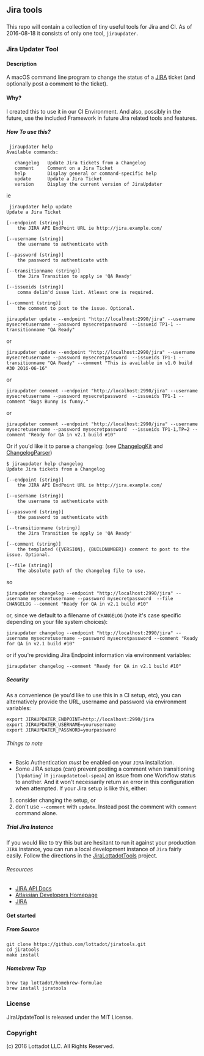 ## Jira tools

### 

This repo will contain a collection of tiny useful tools for Jira and CI. As of 2016-08-18 it consists of only one tool, `jiraupdater`.

### Jira Updater Tool


#### Description 

A macOS command line program to change the status of a [JIRA](https://www.atlassian.com/software/jira) ticket (and optionally post a comment to the ticket).

#### Why?

I created this to use it in our CI Environment. And also, possibly in the future, use the included Framework in future Jira related tools and features.

##### How To use this?

```
 jiraupdater help
Available commands:

   changelog   Update Jira tickets from a Changelog
   comment     Comment on a Jira Ticket
   help        Display general or command-specific help
   update      Update a Jira Ticket
   version     Display the current version of JiraUpdater
```

ie 

```
 jiraupdater help update
Update a Jira Ticket

[--endpoint (string)]
	the JIRA API EndPoint URL ie http://jira.example.com/

[--username (string)]
	the username to authenticate with

[--password (string)]
	the password to authenticate with

[--transitionname (string)]
	the Jira Transition to apply ie 'QA Ready'

[--issueids (string)]
	comma delim'd issue list. Atleast one is required.

[--comment (string)]
	the comment to post to the issue. Optional.
```

```
jiraupdater update --endpoint "http://localhost:2990/jira" --username mysecretusername --password mysecretpassword  --issueid TP1-1 --transitionname "QA Ready"
``` 
or

```
jiraupdater update --endpoint "http://localhost:2990/jira" --username mysecretusername --password mysecretpassword  --issueids TP1-1 --transitionname "QA Ready" --comment "This is available in v1.0 build #30 2016-06-16"
``` 
or

```
jiraupdater comment --endpoint "http://localhost:2990/jira" --username mysecretusername --password mysecretpassword  --issueids TP1-1 --comment "Bugs Bunny is funny."
```
or
```
jiraupdater comment --endpoint "http://localhost:2990/jira" --username mysecretusername --password mysecretpassword  --issueids TP1-1,TP=2 --comment "Ready for QA in v2.1 build #10"
```

Or if you'd like it to parse a changelog: (see [ChangelogKit](https://github.com/lottadot/Changelogkit) and [ChangelogParser](https://github.com/lottadot/ChangelogParser))

```
$ jiraupdater help changelog
Update Jira tickets from a Changelog

[--endpoint (string)]
	the JIRA API EndPoint URL ie http://jira.example.com/

[--username (string)]
	the username to authenticate with

[--password (string)]
	the password to authenticate with

[--transitionname (string)]
	the Jira Transition to apply ie 'QA Ready'

[--comment (string)]
	the templated ({VERSION}, {BUILDNUMBER}) comment to post to the issue. Optional.

[--file (string)]
	The absolute path of the changelog file to use.
```

so

```
jiraupdater changelog --endpoint "http://localhost:2990/jira" --username mysecretusername --password mysecretpassword  --file CHANGELOG --comment "Ready for QA in v2.1 build #10"
```

or, since we default to a filename of `CHANGELOG` (note it's case specific depending on your file system choices):

```
jiraupdater changelog --endpoint "http://localhost:2990/jira" --username mysecretusername --password mysecretpassword --comment "Ready for QA in v2.1 build #10"
```

or if you're providing Jira Endpoint information via environment variables:

```
jiraupdater changelog --comment "Ready for QA in v2.1 build #10"
```

##### Security

As a convenience (ie you'd like to use this in a CI setup, etc), you can alternatively provide the URL, username and password via environment variables:

```
export JIRAUPDATER_ENDPOINT=http://localhost:2990/jira
export JIRAUPDATER_USERNAME=yourusername
export JIRAUPDATER_PASSWORD=yourpassword
```

###### Things to note

* Basic Authentication *must* be enabled on your `JIRA` installation.
* Some JIRA setups (can) prevent posting a comment when transitioning ('`Updating`' in `jiraupdatetool-speak`) an issue from one Workflow status to another. And it won't necessarily return an error in this configuration when attempted. If your Jira setup is like this, either:

1. consider changing the setup, or 
2. don't use `--comment` with `update`. Instead post the comment with `comment` command alone.

##### Trial Jira Instance

If you would like to try this but are hesitant to run it against your production `JIRA` instance, you can run a local development instance of `Jira` fairly easily. Follow the directions in the [JiraLottadotTools](https://github.com/lottadot/JiraLottadotTools) project.

###### Resources

* [JIRA API Docs](https://docs.atlassian.com/jira/REST/6.4.6/)
* [Atlassian Developers Homepage](https://developer.atlassian.com/index.html)
* [JIRA](https://www.atlassian.com/software/jira)

#### Get started

##### From Source
```
git clone https://github.com/lottadot/jiratools.git
cd jiratools
make install
```

##### Homebrew Tap

```
brew tap lottadot/homebrew-formulae
brew install jiratools
```

### License

JiraUpdateTool is released under the MIT License.

### Copyright

(c) 2016 Lottadot LLC. All Rights Reserved.

